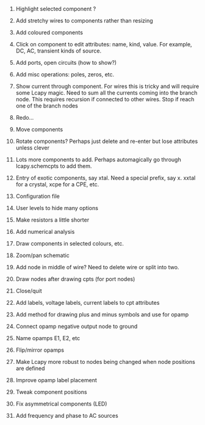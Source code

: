 1. Highlight selected component ?

2. Add stretchy wires to components rather than resizing

3. Add coloured components

4. Click on component to edit attributes: name, kind, value.  For
example, DC, AC, transient kinds of source.

5. Add ports, open circuits (how to show?)

6. Add misc operations: poles, zeros, etc.

7. Show current through component.  For wires this is tricky and will
require some Lcapy magic.  Need to sum all the currents coming into
the branch node.  This requires recursion if connected to other wires.
Stop if reach one of the branch nodes

8. Redo...

9. Move components

10. Rotate components?  Perhaps just delete and re-enter but lose
attributes unless clever

11. Lots more components to add.  Perhaps automagically go through
    lcapy.schemcpts to add them.

12. Entry of exotic components, say xtal.  Need a special prefix, say x.
xxtal for a crystal, xcpe for a CPE, etc.

13. Configuration file

14. User levels to hide many options

15. Make resistors a little shorter

16. Add numerical analysis

17. Draw components in selected colours, etc.

19. Zoom/pan schematic

20. Add node in middle of wire?   Need to delete wire or split into two.

21. Draw nodes after drawing cpts (for port nodes)

22. Close/quit

23. Add labels, voltage labels, current labels to cpt attributes

24. Add method for drawing plus and minus symbols and use for opamp

25. Connect opamp negative output node to ground

26. Name opamps E1, E2, etc

27. Flip/mirror opamps

28. Make Lcapy more robust to nodes being changed when node positions
    are defined

29. Improve opamp label placement

30. Tweak component positions

31. Fix asymmetrical components (LED)

32. Add frequency and phase to AC sources
